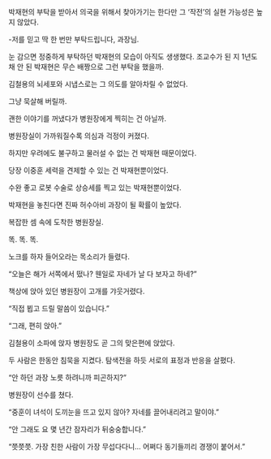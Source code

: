 박재현의 부탁을 받아서 의국을 위해서 찾아가기는 한다만 그 ‘작전’의 실현 가능성은 높지 않았다.

-저를 믿고 딱 한 번만 부탁드립니다, 과장님.

눈 감으면 정중하게 부탁하던 박재현의 모습이 아직도 생생했다. 조교수가 된 지 1년도 채 안 된 박재현은 무슨 배짱으로 그런 부탁을 했을까.

김철용의 뇌세포와 시냅스로는 그 의도를 알아차릴 수 없었다.

그냥 묵살해 버릴까.

괜한 이야기를 꺼냈다가 병원장에게 찍히는 건 아닐까.

병원장실이 가까워질수록 의심과 걱정이 커졌다.

하지만 우려에도 불구하고 물러설 수 없는 건 박재현 때문이었다.

당장 이중훈 세력을 견제할 수 있는 건 박재현뿐이었다.

수완 좋고 로봇 수술로 상승세를 찍고 있는 박재현뿐이었다.

박재현을 놓친다면 진짜 허수아비 과장이 될 확률이 높았다.

복잡한 셈 속에 도착한 병원장실.

똑. 똑. 똑.

노크를 하자 들어오라는 목소리가 들렸다.

“오늘은 해가 서쪽에서 떴나? 웬일로 자네가 날 다 보자고 하네?”

책상에 앉아 있던 병원장이 고개를 갸웃거렸다.

“직접 뵙고 드릴 말씀이 있습니다.”

“그래, 편히 앉아.”

김철용이 소파에 앉자 병원장도 곧 그의 맞은편에 앉았다.

두 사람은 한동안 침묵을 지켰다. 탐색전을 하듯 서로의 표정과 반응을 살폈다.

“안 하던 과장 노릇 하려니까 피곤하지?”

병원장이 선수를 쳤다.

“중훈이 녀석이 도끼눈을 뜨고 있지 않아? 자네를 끌어내리려고 말이야.”

“안 그래도 요 몇 년간 잠자리가 뒤숭숭합니다.”

“쯧쯧쯧. 가장 친한 사람이 가장 무섭다다니… 어쩌다 동기들끼리 경쟁이 붙어서.”